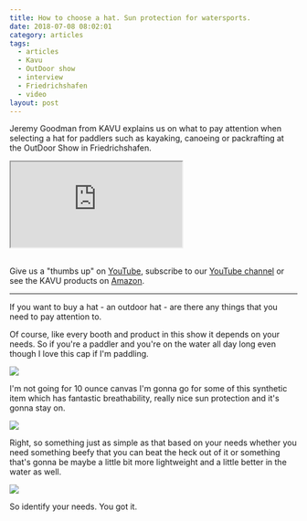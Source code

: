 ```yaml
---
title: How to choose a hat. Sun protection for watersports.
date: 2018-07-08 08:02:01
category: articles
tags:
  - articles
  - Kavu
  - OutDoor show
  - interview
  - Friedrichshafen
  - video
layout: post
---
```


Jeremy Goodman from KAVU explains us on what to pay attention when selecting a hat for paddlers such as kayaking, canoeing or packrafting at the OutDoor Show in Friedrichshafen.

<div class="embed-responsive embed-responsive-16by9">
    <iframe class="embed-responsive-item" src="https://www.youtube.com/embed/8954wq42f3w"></iframe>
</div>
<br>
<!--more-->

Give us a "thumbs up" on <a href="https://www.youtube.com/watch?v=8954wq42f3w" rel="nofollow" target="_blank">YouTube</a>, subscribe to our <a rel="nofollow" target="_blank"  href="https://www.youtube.com/channel/UCnO9Q_m9EaOCrHmmQIBVBNw?sub_confirmation=1">YouTube channel</a> or see the KAVU products on <a href="https://amzn.to/2J3hsxW" rel="nofollow" target="_blank">Amazon</a>.

---

If you want to buy a hat - an outdoor hat - are there any things that you need to pay attention to.

Of course, like every booth and product in this show it depends on your needs. So if you're a paddler and you're on the water all day long even
though I love this cap if I'm paddling.

<a rel="nofollow" href="https://www.amazon.com/KAVU-Trail-runner-Fishing-Large/dp/B01NBVN2RO/ref=as_li_ss_il?ie=UTF8&qid=1531032569&sr=8-4&keywords=kavu+hat&dpID=51yUGQBA5yL&preST=_SY300_QL70_&dpSrc=srch&linkCode=li3&tag=hikeve-20&linkId=4026144fb29da4281fd6defc678debb9" target="_blank"><img border="0" src="//ws-na.amazon-adsystem.com/widgets/q?_encoding=UTF8&ASIN=B01NBVN2RO&Format=_SL250_&ID=AsinImage&MarketPlace=US&ServiceVersion=20070822&WS=1&tag=hikeve-20" ></a><img src="https://ir-na.amazon-adsystem.com/e/ir?t=hikeve-20&l=li3&o=1&a=B01NBVN2RO" width="1" height="1" border="0" alt="best hat for paddlers" style="border:none !important; margin:0px !important;" />

I'm not going for 10 ounce canvas I'm gonna go for some of this synthetic item which has fantastic breathability, really nice sun protection and it's gonna stay on.

<a rel="nofollow" href="https://www.amazon.com/KAVU-Trail-runner-Fishing-Large/dp/B01NBVN2RO/ref=as_li_ss_il?ie=UTF8&qid=1531032569&sr=8-4&keywords=kavu+hat&linkCode=li2&tag=hikeve-20&linkId=ac2f60267d323e00cb605c493103fa13" target="_blank"><img border="0" src="//ws-na.amazon-adsystem.com/widgets/q?_encoding=UTF8&ASIN=B01NBVN2RO&Format=_SL160_&ID=AsinImage&MarketPlace=US&ServiceVersion=20070822&WS=1&tag=hikeve-20" ></a><img src="https://ir-na.amazon-adsystem.com/e/ir?t=hikeve-20&l=li2&o=1&a=B01NBVN2RO" width="1" height="1" border="0" alt="best cap for paddlers" style="border:none !important; margin:0px !important;" />

Right, so something just as simple as that based on your needs whether you need something beefy that you can beat the heck out of
it or something that's gonna be maybe a little bit more lightweight and a little better in the water as well.

<a rel="nofollow" href="https://www.amazon.com/KAVU-Chillba-Fishing-Moss-Size/dp/B01MUBM1DC/ref=as_li_ss_il?ie=UTF8&qid=1531032569&sr=8-2&keywords=kavu+hat&linkCode=li3&tag=hikeve-20&linkId=2dc5f70b18a085e9a32e0d742fee8ed1" target="_blank"><img border="0" src="//ws-na.amazon-adsystem.com/widgets/q?_encoding=UTF8&ASIN=B01MUBM1DC&Format=_SL250_&ID=AsinImage&MarketPlace=US&ServiceVersion=20070822&WS=1&tag=hikeve-20" ></a><img src="https://ir-na.amazon-adsystem.com/e/ir?t=hikeve-20&l=li3&o=1&a=B01MUBM1DC" width="1" height="1" border="0" alt="best cap for paddlers" style="border:none !important; margin:0px !important;" />

So identify your needs. You got it.
